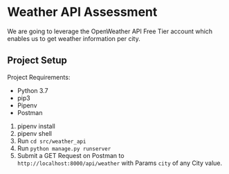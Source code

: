 # Weather API Assessment

We are going to leverage the OpenWeather API Free Tier account which enables us to get weather information per city.

## Project Setup

Project Requirements:
- Python 3.7
- pip3
- Pipenv
- Postman

1. pipenv install
2. pipenv shell
3. Run `cd src/weather_api`
4. Run `python manage.py runserver`
5. Submit a GET Request on Postman to `http://localhost:8000/api/weather` with Params `city` of any City value.
